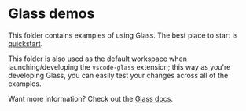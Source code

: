 # Glass demos

This folder contains examples of using Glass. The best place to start is [quickstart](./quickstart).

This folder is also used as the default workspace when launching/developing the `vscode-glass` extension; this way as you're developing Glass,
you can easily test your changes across all of the examples.

Want more information? Check out the [Glass docs](https://docs.glass).
